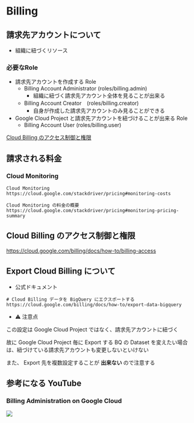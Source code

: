 # Billing


## 請求先アカウントについて

- 組織に紐づくリソース

### 必要なRole

- 請求先アカウントを作成する Role
  - Billing Account Administrator (roles/billing.admin)
    - 組織に紐づく請求先アカウント全体を見ることが出来る
  - Billing Account Creator　(roles/billing.creator)
    - 自身が作成した請求先アカウントのみ見ることができる
- Google Cloud Project と請求先アカウントを紐づけることが出来る Role
  - Billing Account User (roles/billing.user)

[Cloud Billing のアクセス制御と権限](https://cloud.google.com/billing/docs/how-to/billing-access?hl=en)

## 請求される料金

### Cloud Monitoring

```
Cloud Monitoring
https://cloud.google.com/stackdriver/pricing#monitoring-costs

Cloud Monitoring の料金の概要
https://cloud.google.com/stackdriver/pricing#monitoring-pricing-summary
```

## Cloud Billing のアクセス制御と権限

https://cloud.google.com/billing/docs/how-to/billing-access

## Export Cloud Billing について

+ 公式ドキュメント

```
# Cloud Billing データを BigQuery にエクスポートする
https://cloud.google.com/billing/docs/how-to/export-data-bigquery
```

+ :warning: 注意点

この設定は Google Cloud Project ではなく、請求先アカウントに紐づく

故に Google Cloud Project 毎に Export する BQ の Dataset を変えたい場合は、紐づけている請求先アカウントも変更しないといけない

また、 Export 先を複数設定することが **出来ない** ので注意する

## 参考になる YouTube

### Billing Administration on Google Cloud

[![](https://img.youtube.com/vi/GpiQPym27II/0.jpg)](https://www.youtube.com/watch?v=GpiQPym27II)

